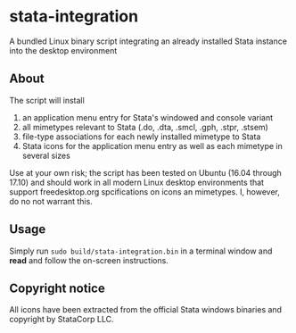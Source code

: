 # stata-integration
A bundled Linux binary script integrating an already installed Stata instance into the desktop environment

## About
The script will install
1. an application menu entry for Stata's windowed and console variant
1. all mimetypes relevant to Stata (.do, .dta, .smcl, .gph, .stpr, .stsem)
1. file-type associations for each newly installed mimetype to Stata
1. Stata icons for the application menu entry as well as each mimetype in several sizes

Use at your own risk; the script has been tested on Ubuntu (16.04 through 17.10) and should work in all modern Linux desktop environments that support freedesktop.org spcifications on icons an mimetypes. I, however, do no not warrant this.

## Usage
Simply run `sudo build/stata-integration.bin` in a terminal window and **read** and follow the on-screen instructions.

## Copyright notice
All icons have been extracted from the official Stata windows binaries and copyright by StataCorp LLC.
